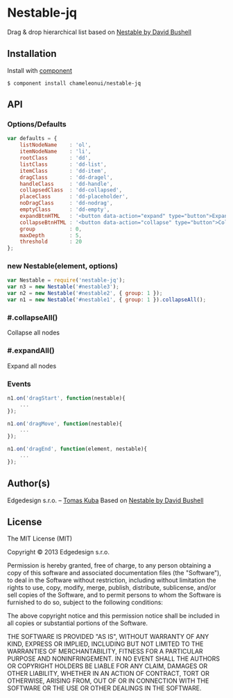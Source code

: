 
# Nestable-jq

  Drag & drop hierarchical list based on [Nestable by David Bushell](https://github.com/dbushell/Nestable)

## Installation

  Install with [component](https://github.com/component/component)

    $ component install chameleonui/nestable-jq

## API

### Options/Defaults

```js
var defaults = {
    listNodeName    : 'ol',
    itemNodeName    : 'li',
    rootClass       : 'dd',
    listClass       : 'dd-list',
    itemClass       : 'dd-item',
    dragClass       : 'dd-dragel',
    handleClass     : 'dd-handle',
    collapsedClass  : 'dd-collapsed',
    placeClass      : 'dd-placeholder',
    noDragClass     : 'dd-nodrag',
    emptyClass      : 'dd-empty',
    expandBtnHTML   : '<button data-action="expand" type="button">Expand</button>',
    collapseBtnHTML : '<button data-action="collapse" type="button">Collapse</button>',
    group           : 0,
    maxDepth        : 5,
    threshold       : 20
};
```
### new Nestable(element, options)

```js
var Nestable = require('nestable-jq');
var n3 = new Nestable('#nestable3');
var n2 = new Nestable('#nestable2', { group: 1 });
var n1 = new Nestable('#nestable1', { group: 1 }).collapseAll();
```

### #.collapseAll()

Collapse all nodes

### #.expandAll()

Expand all nodes

### Events

```js
n1.on('dragStart', function(nestable){
    ...
});

n1.on('dragMove', function(nestable){
    ...
});

n1.on('dragEnd', function(element, nestable){
    ...
});
```


## Author(s)

Edgedesign s.r.o. – [Tomas Kuba](https://github.com/tomaskuba)
Based on [Nestable by David Bushell](https://github.com/dbushell/Nestable)

## License

The MIT License (MIT)

Copyright © 2013 Edgedesign s.r.o.

Permission is hereby granted, free of charge, to any person obtaining a copy
of this software and associated documentation files (the "Software"), to deal
in the Software without restriction, including without limitation the rights
to use, copy, modify, merge, publish, distribute, sublicense, and/or sell
copies of the Software, and to permit persons to whom the Software is
furnished to do so, subject to the following conditions:

The above copyright notice and this permission notice shall be included in
all copies or substantial portions of the Software.

THE SOFTWARE IS PROVIDED "AS IS", WITHOUT WARRANTY OF ANY KIND, EXPRESS OR
IMPLIED, INCLUDING BUT NOT LIMITED TO THE WARRANTIES OF MERCHANTABILITY,
FITNESS FOR A PARTICULAR PURPOSE AND NONINFRINGEMENT. IN NO EVENT SHALL THE
AUTHORS OR COPYRIGHT HOLDERS BE LIABLE FOR ANY CLAIM, DAMAGES OR OTHER
LIABILITY, WHETHER IN AN ACTION OF CONTRACT, TORT OR OTHERWISE, ARISING FROM,
OUT OF OR IN CONNECTION WITH THE SOFTWARE OR THE USE OR OTHER DEALINGS IN
THE SOFTWARE.